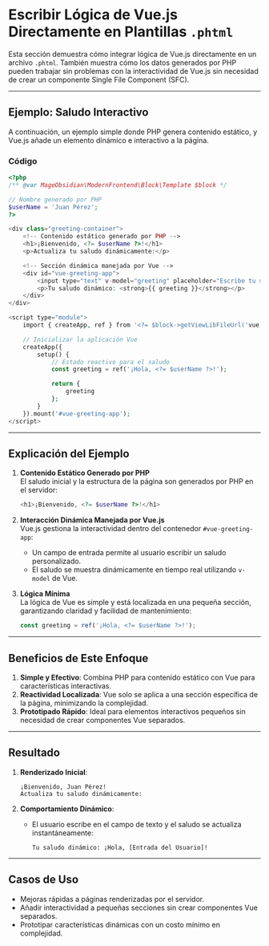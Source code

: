 # Escribir Lógica de Vue.js Directamente en Plantillas `.phtml`

Esta sección demuestra cómo integrar lógica de Vue.js directamente en un archivo `.phtml`. También muestra cómo los datos generados por PHP pueden trabajar sin problemas con la interactividad de Vue.js sin necesidad de crear un componente Single File Component (SFC).

---

## Ejemplo: Saludo Interactivo

A continuación, un ejemplo simple donde PHP genera contenido estático, y Vue.js añade un elemento dinámico e interactivo a la página.

### Código

```php
<?php
/** @var MageObsidian\ModernFrontend\Block\Template $block */

// Nombre generado por PHP
$userName = 'Juan Pérez';
?>

<div class="greeting-container">
    <!-- Contenido estático generado por PHP -->
    <h1>¡Bienvenido, <?= $userName ?>!</h1>
    <p>Actualiza tu saludo dinámicamente:</p>

    <!-- Sección dinámica manejada por Vue -->
    <div id="vue-greeting-app">
        <input type="text" v-model="greeting" placeholder="Escribe tu saludo" />
        <p>Tu saludo dinámico: <strong>{{ greeting }}</strong></p>
    </div>
</div>

<script type="module">
    import { createApp, ref } from '<?= $block->getViewLibFileUrl('vue') ?>';

    // Inicializar la aplicación Vue
    createApp({
        setup() {
            // Estado reactivo para el saludo
            const greeting = ref('¡Hola, <?= $userName ?>!');

            return {
                greeting
            };
        }
    }).mount('#vue-greeting-app');
</script>
```

---

## Explicación del Ejemplo

1. **Contenido Estático Generado por PHP**  
   El saludo inicial y la estructura de la página son generados por PHP en el servidor:
   ```php
   <h1>¡Bienvenido, <?= $userName ?>!</h1>
   ```

2. **Interacción Dinámica Manejada por Vue.js**  
   Vue.js gestiona la interactividad dentro del contenedor `#vue-greeting-app`:
   - Un campo de entrada permite al usuario escribir un saludo personalizado.
   - El saludo se muestra dinámicamente en tiempo real utilizando `v-model` de Vue.

3. **Lógica Mínima**  
   La lógica de Vue es simple y está localizada en una pequeña sección, garantizando claridad y facilidad de mantenimiento:
   ```javascript
   const greeting = ref('¡Hola, <?= $userName ?>!');
   ```

---

## Beneficios de Este Enfoque

1. **Simple y Efectivo**: Combina PHP para contenido estático con Vue para características interactivas.
2. **Reactividad Localizada**: Vue solo se aplica a una sección específica de la página, minimizando la complejidad.
3. **Prototipado Rápido**: Ideal para elementos interactivos pequeños sin necesidad de crear componentes Vue separados.

---

## Resultado

1. **Renderizado Inicial**:
   ```
   ¡Bienvenido, Juan Pérez!
   Actualiza tu saludo dinámicamente:
   ```

2. **Comportamiento Dinámico**:
   - El usuario escribe en el campo de texto y el saludo se actualiza instantáneamente:
     ```
     Tu saludo dinámico: ¡Hola, [Entrada del Usuario]!
     ```

---

## Casos de Uso

- Mejoras rápidas a páginas renderizadas por el servidor.
- Añadir interactividad a pequeñas secciones sin crear componentes Vue separados.
- Prototipar características dinámicas con un costo mínimo en complejidad.
